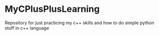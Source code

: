 # MyCPlusPlusLearning
Repository for just practicing my c++ skills and how to do simple python stuff in c++ language
